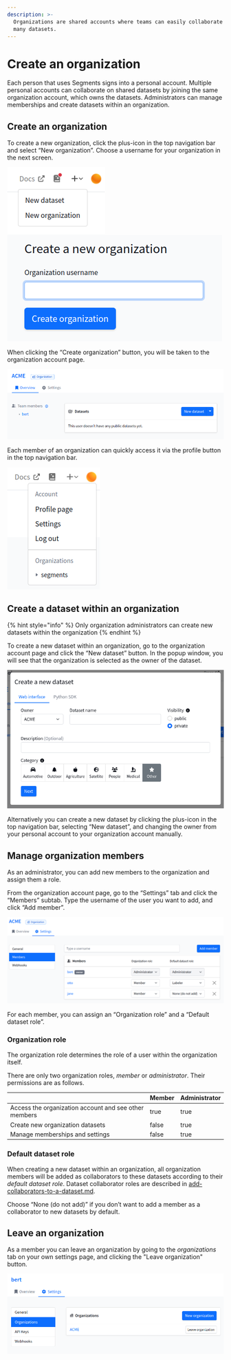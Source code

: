 ```yaml
---
description: >-
  Organizations are shared accounts where teams can easily collaborate across
  many datasets.
---
```


# Create an organization

Each person that uses Segments signs into a personal account. Multiple personal accounts can collaborate on shared datasets by joining the same organization account, which owns the datasets. Administrators can manage memberships and create datasets within an organization.

## Create an organization

To create a new organization, click the plus-icon in the top navigation bar and select “New organization”. Choose a username for your organization in the next screen.

![](<../.gitbook/assets/image (8) (2) (1).png>)![](<../.gitbook/assets/image (25) (2).png>)

When clicking the “Create organization” button, you will be taken to the organization account page.

![](<../.gitbook/assets/image (26).png>)

Each member of an organization can quickly access it via the profile button in the top navigation bar.

![](<../.gitbook/assets/image (13) (1).png>)

## Create a dataset within an organization

{% hint style="info" %}
Only organization administrators can create new datasets within the organization
{% endhint %}

To create a new dataset within an organization, go to the organization account page and click the “New dataset” button. In the popup window, you will see that the organization is selected as the owner of the dataset.

![](<../.gitbook/assets/image (24).png>)

Alternatively you can create a new dataset by clicking the plus-icon in the top navigation bar, selecting “New dataset”, and changing the owner from your personal account to your organization account manually.

## Manage organization members

As an administrator, you can add new members to the organization and assign them a role.

From the organization account page, go to the “Settings” tab and click the “Members” subtab. Type the username of the user you want to add, and click “Add member”.

![](<../.gitbook/assets/image (23).png>)

For each member, you can assign an “Organization role” and a “Default dataset role”.

### Organization role

The organization role determines the role of a user within the organization itself.

There are only two organization roles, _member_ or _administrator_. Their permissions are as follows.

<table><thead><tr><th> </th><th data-type="checkbox">Member</th><th data-type="checkbox">Administrator</th></tr></thead><tbody><tr><td>Access the organization account and see other members</td><td>true</td><td>true</td></tr><tr><td>Create new organization datasets</td><td>false</td><td>true</td></tr><tr><td>Manage memberships and settings</td><td>false</td><td>true</td></tr></tbody></table>

### Default dataset role

When creating a new dataset within an organization, all organization members will be added as collaborators to these datasets according to their _default dataset role_. Dataset collaborator roles are described in [add-collaborators-to-a-dataset.md](add-collaborators-to-a-dataset.md "mention").

Choose “None (do not add)” if you don’t want to add a member as a collaborator to new datasets by default.

## Leave an organization

As a member you can leave an organization by going to the _organizations_ tab on your own settings page, and clicking the "Leave organization" button.

![](<../.gitbook/assets/image (20).png>)
